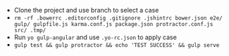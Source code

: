 * Clone the project and use branch to select a case
* `rm -rf .bowerrc .editorconfig .gitignore .jshintrc bower.json e2e/ gulp/ gulpfile.js karma.conf.js package.json protractor.conf.js src/ .tmp/`
* Run `yo gulp-angular` and use `.yo-rc.json` to apply case
* `gulp test && gulp protractor && echo 'TEST SUCCESS' && gulp serve`
